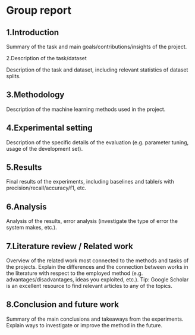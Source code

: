 # Group report

## 1.Introduction

Summary of the task and main goals/contributions/insights of the project.

2.Description of the task/dataset

Description of the task and dataset, including relevant statistics of dataset splits. 

## 3.Methodology

Description of the machine learning methods used in the project.

## 4.Experimental setting

Description of the specific details of the evaluation (e.g. parameter tuning, usage of the development set).

## 5.Results

Final results of the experiments, including baselines and table/s with precision/recall/accuracy/f1, etc.

## 6.Analysis

Analysis of the results, error analysis (investigate the type of error the system makes, etc.).

## 7.Literature review / Related work

Overview of the related work most connected to the methods and tasks of the projects. Explain the differences and the connection between works in the literature with respect to the employed method (e.g. advantages/disadvantages, ideas you exploited, etc.).
Tip: Google Scholar is an excellent resource to find relevant articles to any of the topics.

## 8.Conclusion and future work

Summary of the main conclusions and takeaways from the experiments. Explain ways to investigate or improve the method in the future.

